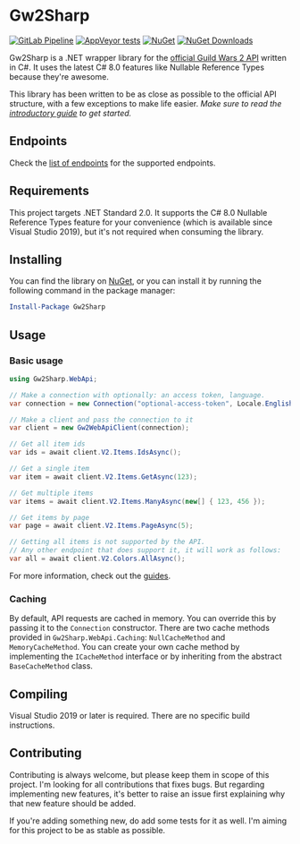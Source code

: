 # Gw2Sharp
[![GitLab Pipeline](https://img.shields.io/gitlab/pipeline/archomeda/Gw2Sharp/master.svg?label=GitLab%20Pipeline&logo=gitlab)](https://gitlab.com/Archomeda/Gw2Sharp/pipelines)
[![AppVeyor tests](https://img.shields.io/appveyor/tests/Archomeda/Gw2Sharp.svg?label=AppVeyor%20Tests&logo=appveyor)](https://ci.appveyor.com/project/Archomeda/Gw2Sharp)
[![NuGet](https://img.shields.io/nuget/v/Gw2Sharp.svg?label=NuGet&logo=nuget)](https://www.nuget.org/packages/Gw2Sharp)
[![NuGet Downloads](https://img.shields.io/nuget/dt/Gw2Sharp.svg?label=Downloads&logo=nuget)](https://www.nuget.org/packages/Gw2Sharp)

Gw2Sharp is a .NET wrapper library for the [official Guild Wars 2 API](https://wiki.guildwars2.com/wiki/API) written in C#.
It uses the latest C# 8.0 features like Nullable Reference Types because they're awesome.

This library has been written to be as close as possible to the official API structure, with a few exceptions to make life easier.
*Make sure to read the [introductory guide](https://archomeda.github.io/Gw2Sharp/master/guides/introduction.html) to get started.*

## Endpoints
Check the [list of endpoints](https://archomeda.github.io/Gw2Sharp/master/faq/endpoints.html) for the supported endpoints.

## Requirements
This project targets .NET Standard 2.0.
It supports the C# 8.0 Nullable Reference Types feature for your convenience (which is available since Visual Studio 2019), but it's not required when consuming the library.

## Installing
You can find the library on [NuGet](https://www.nuget.org/packages/Gw2Sharp/), or you can install it by running the following command in the package manager:

```powershell
Install-Package Gw2Sharp
```

## Usage
### Basic usage
```cs
using Gw2Sharp.WebApi;

// Make a connection with optionally: an access token, language.
var connection = new Connection("optional-access-token", Locale.English);

// Make a client and pass the connection to it
var client = new Gw2WebApiClient(connection);

// Get all item ids
var ids = await client.V2.Items.IdsAsync();

// Get a single item
var item = await client.V2.Items.GetAsync(123);

// Get multiple items
var items = await client.V2.Items.ManyAsync(new[] { 123, 456 });

// Get items by page
var page = await client.V2.Items.PageAsync(5);

// Getting all items is not supported by the API.
// Any other endpoint that does support it, it will work as follows:
var all = await client.V2.Colors.AllAsync();
```

For more information, check out the [guides](https://archomeda.github.io/Gw2Sharp/master/guides/introduction.html).

### Caching
By default, API requests are cached in memory.
You can override this by passing it to the `Connection` constructor.
There are two cache methods provided in `Gw2Sharp.WebApi.Caching`: `NullCacheMethod` and `MemoryCacheMethod`.
You can create your own cache method by implementing the `ICacheMethod` interface or by inheriting from the abstract `BaseCacheMethod` class.

## Compiling
Visual Studio 2019 or later is required.
There are no specific build instructions.

## Contributing
Contributing is always welcome, but please keep them in scope of this project.
I'm looking for all contributions that fixes bugs.
But regarding implementing new features, it's better to raise an issue first explaining why that new feature should be added.

If you're adding something new, do add some tests for it as well.
I'm aiming for this project to be as stable as possible.

